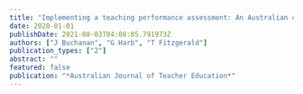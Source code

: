 ```yaml
---
title: "Implementing a teaching performance assessment: An Australian case study"
date: 2020-01-01
publishDate: 2021-08-03T04:08:05.791973Z
authors: ["J Buchanan", "G Harb", "T Fitzgerald"]
publication_types: ["2"]
abstract: ""
featured: false
publication: "*Australian Journal of Teacher Education*"
---
```


